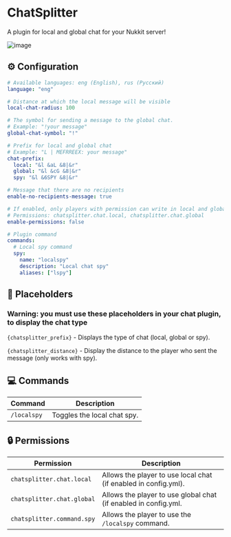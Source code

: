 # ChatSplitter
A plugin for local and global chat for your Nukkit server!

![image](https://user-images.githubusercontent.com/83061703/208570855-1c065f53-b62a-46f9-843a-0c2d134a96c1.png)

## ⚙️ Configuration
```yml
# Available languages: eng (English), rus (Русский)
language: "eng"

# Distance at which the local message will be visible
local-chat-radius: 100

# The symbol for sending a message to the global chat.
# Example: "!your message"
global-chat-symbol: "!"

# Prefix for local and global chat 
# Example: "L | MEFRREEX: your message"
chat-prefix:
  local: "&l &aL &8|&r"
  global: "&l &cG &8|&r"
  spy: "&l &6SPY &8|&r"

# Message that there are no recipients
enable-no-recipients-message: true

# If enabled, only players with permission can write in local and global chat.
# Permissions: chatsplitter.chat.local, chatsplitter.chat.global
enable-permissions: false

# Plugin command
commands:
  # Local spy command
  spy:
    name: "localspy"
    description: "Local chat spy"
    aliases: ["lspy"]
```

## 🧩 Placeholders
### Warning: you must use these placeholders in your chat plugin, to display the chat type

```{chatsplitter_prefix}``` - Displays the type of chat (local, global or spy).

```{chatsplitter_distance}``` - Display the distance to the player who sent the message (only works with spy).

## 💻 Commands
| Command     | Description                 |
|-------------|-----------------------------|
| `/localspy` | Toggles the local chat spy. |

## 🔒 Permissions
| Permission                      | Description                                                     |
|---------------------------------|-----------------------------------------------------------------|
| `chatsplitter.chat.local`       | Allows the player to use local chat (if enabled in config.yml). |
| `chatsplitter.chat.global`      | Allows the player to use global chat (if enabled in config.yml. |
| `chatsplitter.command.spy`      | Allows the player to use the `/localspy` command.               |